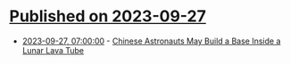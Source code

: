 # [Published on 2023-09-27](index.md)

* [2023-09-27, 07:00:00](https://science.slashdot.org/story/23/09/26/2248208/chinese-astronauts-may-build-a-base-inside-a-lunar-lava-tube?utm_source=rss1.0mainlinkanon&utm_medium=feed) - [Chinese Astronauts May Build a Base Inside a Lunar Lava Tube](https://science.slashdot.org/story/23/09/26/2248208/chinese-astronauts-may-build-a-base-inside-a-lunar-lava-tube?utm_source=rss1.0mainlinkanon&utm_medium=feed)
